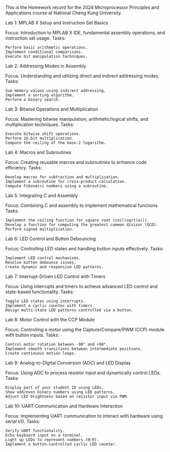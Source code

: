 This is the Homework record for the 2024 Microprocessor Principles and Applications course at National Cheng Kung University.

Lab 1: MPLAB X Setup and Instruction Set Basics

Focus: Introduction to MPLAB X IDE, fundamental assembly operations, and instruction set usage.
Tasks:

    Perform basic arithmetic operations.
    Implement conditional comparisons.
    Execute bit manipulation techniques.

Lab 2: Addressing Modes in Assembly

Focus: Understanding and utilizing direct and indirect addressing modes.
Tasks:

    Sum memory values using indirect addressing.
    Implement a sorting algorithm.
    Perform a binary search.

Lab 3: Bitwise Operations and Multiplication

Focus: Mastering bitwise manipulation, arithmetic/logical shifts, and multiplication techniques.
Tasks:

    Execute bitwise shift operations.
    Perform 16-bit multiplication.
    Compute the ceiling of the base-2 logarithm.

Lab 4: Macros and Subroutines

Focus: Creating reusable macros and subroutines to enhance code efficiency.
Tasks:

    Develop macros for subtraction and multiplication.
    Implement a subroutine for cross-product calculation.
    Compute Fibonacci numbers using a subroutine.

Lab 5: Integrating C and Assembly

Focus: Combining C and assembly to implement mathematical functions.
Tasks:

    Implement the ceiling function for square root (ceil(sqrt(a))).
    Develop a function for computing the greatest common divisor (GCD).
    Perform signed multiplication.

Lab 6: LED Control and Button Debouncing

Focus: Controlling LED states and handling button inputs effectively.
Tasks:

    Implement LED control mechanisms.
    Resolve button debounce issues.
    Create dynamic and responsive LED patterns.

Lab 7: Interrupt-Driven LED Control with Timers

Focus: Using interrupts and timers to achieve advanced LED control and state-based functionality.
Tasks:

    Toggle LED states using interrupts.
    Implement a cyclic counter with timers.
    Design multi-state LED patterns controlled via a button.

Lab 8: Motor Control with the CCP Module

Focus: Controlling a motor using the Capture/Compare/PWM (CCP) module with button inputs.
Tasks:

    Control motor rotation between -90° and +90°.
    Implement smooth transitions between intermediate positions.
    Create continuous motion loops.

Lab 9: Analog-to-Digital Conversion (ADC) and LED Display

Focus: Using ADC to process resistor input and dynamically control LEDs.
Tasks:

    Display part of your student ID using LEDs.
    Show odd/even binary numbers using LED patterns.
    Adjust LED brightness based on resistor input via PWM.

Lab 10: UART Communication and Hardware Interaction

Focus: Implementing UART communication to interact with hardware using serial I/O.
Tasks:

    Verify UART functionality.
    Echo keyboard input on a terminal.
    Light up LEDs to represent numbers (0–9).
    Implement a button-controlled cyclic LED counter.
